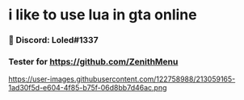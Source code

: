 # i like to use lua in gta online

### 💬 Discord: Loled#1337
### Tester for https://github.com/ZenithMenu


https://user-images.githubusercontent.com/122758988/213059165-1ad30f5d-e604-4f85-b75f-06d8bb7d46ac.png
<!--
**Loled69/Loled69** is a ✨ _special_ ✨ repository because its `README.md` (this file) appears on your GitHub profile.

Here are some ideas to get you started:

- 🔭 I’m currently working on ...
- 🌱 I’m currently learning ...
- 👯 I’m looking to collaborate on ...
- 🤔 I’m looking for help with ...
- 💬 Ask me about ...
- 📫 How to reach me: ...
- 😄 Pronouns: ...!

- ⚡ Fun fact: ...
-->
